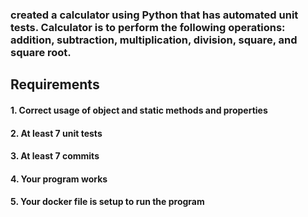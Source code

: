 ### created a calculator using Python that has automated unit tests.  Calculator is to perform the following operations: addition, subtraction, multiplication, division, square, and square root.
## Requirements

#### 1. Correct usage of object and static methods and properties
#### 2. At least 7 unit tests
#### 3. At least 7 commits
#### 4. Your program works
#### 5. Your docker file is setup to run the program
